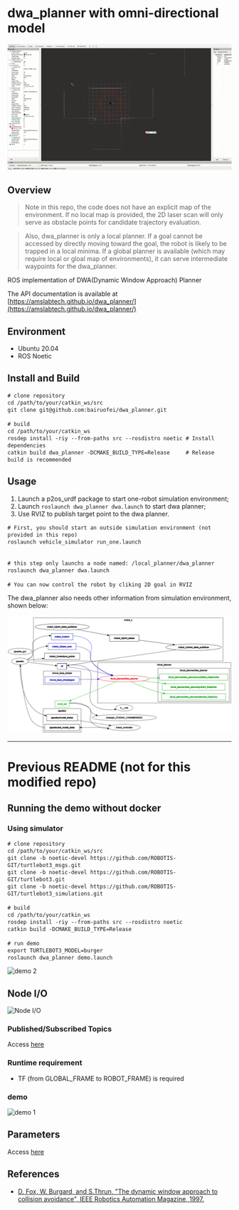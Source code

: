 # dwa_planner with omni-directional model


![dwa_demo](docs/images/demo_dwa.gif)

## Overview

> Note in this repo, the code does not have an explicit map of the environment. If no local map is provided, the 2D laser scan will only serve as obstacle points for candidate trajectory evaluation.

> Also, dwa_planner is only a local planner. If a goal cannot be accessed by directly moving toward the goal, the robot is likely to be trapped in a local minima. If a global planner is available (which may require local or gloal map of environments), it can serve intermediate waypoints for the dwa_planner.


ROS implementation of DWA(Dynamic Window Approach) Planner

The API documentation is available at [https://amslabtech.github.io/dwa_planner/](https://amslabtech.github.io/dwa_planner/)


## Environment
- Ubuntu 20.04
- ROS Noetic

## Install and Build
```
# clone repository
cd /path/to/your/catkin_ws/src
git clone git@github.com:bairuofei/dwa_planner.git

# build
cd /path/to/your/catkin_ws
rosdep install -riy --from-paths src --rosdistro noetic # Install dependencies
catkin build dwa_planner -DCMAKE_BUILD_TYPE=Release     # Release build is recommended
```

## Usage

1. Launch a p2os_urdf package to start one-robot simulation environment;
2. Launch `roslaunch dwa_planner dwa.launch` to start dwa planner;
3. Use RVIZ to publish target point to the dwa planner.
```
# First, you should start an outside simulation environment (not provided in this repo)
roslaunch vehicle_simulator run_one.launch


# this step only launchs a node named: /local_planner/dwa_planner
roslaunch dwa_planner dwa.launch

# You can now control the robot by cliking 2D goal in RVIZ
```
The dwa_planner also needs other information from simulation environment, shown below:

![demo 1](docs/images/dwa_node_graph.png)




---
# Previous README (not for this modified repo)
## Running the demo without docker
### Using simulator
```
# clone repository
cd /path/to/your/catkin_ws/src
git clone -b noetic-devel https://github.com/ROBOTIS-GIT/turtlebot3_msgs.git
git clone -b noetic-devel https://github.com/ROBOTIS-GIT/turtlebot3.git
git clone -b noetic-devel https://github.com/ROBOTIS-GIT/turtlebot3_simulations.git

# build
cd /path/to/your/catkin_ws
rosdep install -riy --from-paths src --rosdistro noetic
catkin build -DCMAKE_BUILD_TYPE=Release

# run demo
export TURTLEBOT3_MODEL=burger
roslaunch dwa_planner demo.launch
```
![demo 2](docs/images/dwa_planner_demo_2.gif)

## Node I/O
![Node I/O](docs/images/dwa_planner_io.png)

### Published/Subscribed Topics
Access [here](docs/Topics.md)

### Runtime requirement
- TF (from GLOBAL_FRAME to ROBOT_FRAME) is required

### demo

![demo 1](docs/images/dwa_planner_demo_1.gif)

## Parameters
Access [here](docs/Parameters.md)

## References
- [D. Fox,  W. Burgard, and S.Thrun, "The dynamic window approach to collision avoidance", IEEE Robotics Automation Magazine, 1997.](https://ieeexplore.ieee.org/abstract/document/580977)
